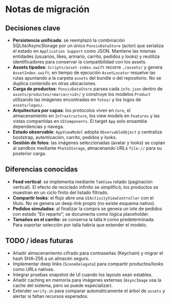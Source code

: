 # Notas de migración

## Decisiones clave

- **Persistencia unificada**: se reemplazó la combinación SQLite/AsyncStorage por un único `PonsivDataStore` (actor) que serializa el estado en `Application Support` como JSON. Mantiene las mismas entidades (usuarios, likes, armario, carrito, pedidos y looks) y reutiliza identificadores para conservar la compatibilidad con los assets.
- **Assets tipados**: `Scripts/asset-index.swift` recorre `./assets/` y genera `AssetIndex.swift`; en tiempo de ejecución `AssetLocator` resuelve las rutas apuntando a la carpeta `assets` del bundle o del repositorio. No se duplica contenido en otras ubicaciones.
- **Carga de productos**: `PonsivDataStore` parsea cada `info.json` dentro de `assets/productos/<marca>/<id>/` y construye los modelos `Product` utilizando las imágenes encontradas en `fotos/` y los logos de `assets/logos/`.
- **Arquitectura por capas**: los protocolos viven en `Core`, el almacenamiento en `Infrastructure`, los view models en `Features` y las vistas compartidas en `UIComponents`. El target `App` solo ensambla dependencias y navega.
- **Estado observable**: `AppViewModel` adopta `ObservableObject` y centraliza bootstrap, autenticación, carrito, pedidos y looks.
- **Gestión de fotos**: las imágenes seleccionadas (avatar y looks) se copian al sandbox mediante `PhotoStorage`, almacenando URLs `file://` para su posterior carga.

## Diferencias conocidas

- **Feed vertical**: se implementa mediante `TabView` rotado (paginación vertical). El efecto de reciclado infinito se simplificó; los productos se muestran en un ciclo finito del listado filtrado.
- **Compartir looks**: el flujo abre una `UIActivityViewController` con el título. No se genera un deep-link propio (no existe esquema nativo).
- **Pedidos simulados**: al finalizar la compra se genera un lote de pedidos con estado “En reparto”; se documenta como lógica placeholder.
- **Tamaños en el carrito**: se conserva la talla `M` como predeterminada. Para soportar selección por talla habría que extender el modelo.

## TODO / ideas futuras

- Añadir almacenamiento cifrado para contraseñas (Keychain) y migrar el hash SHA-256 a un almacén seguro.
- Implementar deep links (`SceneDelegate`) para compartir productos/looks como URLs nativas.
- Integrar pruebas snapshot de UI cuando los layouts sean estables.
- Añadir caching en memoria para imágenes externas (`AsyncImage` usa la cache del sistema, pero se puede especializar).
- Extender `verify.sh` para comparar automáticamente el árbol de `assets` y alertar si faltan recursos esperados.
